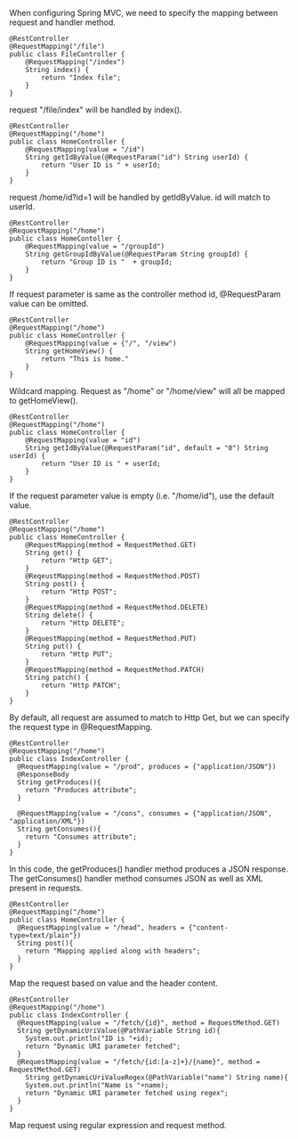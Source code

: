 When configuring Spring MVC, we need to specify the mapping between request and handler method. 

```
@RestController
@RequestMapping("/file")
public class FileController {
    @RequestMapping("/index") 
    String index() {
        return "Index file"; 
    }
}
```

request "/file/index" will be handled by index(). 

```
@RestController
@RequestMapping("/home")
public class HomeController {
    @RequestMapping(value = "/id")
    String getIdByValue(@RequestParam("id") String userId) {
        return "User ID is " + userId; 
    }
}
```
request /home/id?id=1 will be handled by getIdByValue. id will match to userId.   

```
@RestController
@RequestMapping("/home")
public class HomeContoller {
    @RequestMapping(value = "/groupId")
    String getGroupIdByValue(@RequestParam String groupId) {
        return "Group ID is "  + groupId;
    }
}
```

If request parameter is same as the controller method id, @RequestParam value can be omitted.   

```
@RestController
@RequestMapping("/home")
public class HomeController {
    @RequestMapping(value = {"/", "/view")
    String getHomeView() {
        return "This is home."
    }
}
```
Wildcard mapping. Request as "/home" or "/home/view" will all be mapped to getHomeView().    

```
@RestController
@RequestMapping("/home")
public class HomeController {
    @RequestMapping(value = "id")
    String getIdByValue(@RequestParam("id", default = "0") String userId) {
        return "User ID is " + userId;
    }
}
```
If the request parameter value is empty (i.e. "/home/id"), use the default value.    

```
@RestController
@RequestMapping("/home")
public class HomeController {
    @RequestMapping(method = RequestMethod.GET)
    String get() {
        return "Http GET";
    }
    @ReqeustMapping(method = RequestMethod.POST)
    String post() {
        return "Http POST";
    }
    @RequestMapping(method = RequestMethod.DELETE)
    String delete() {
        return "Http DELETE";
    }
    @RequestMapping(method = RequestMethod.PUT)
    String put() {
        return "Http PUT";
    }
    @RequestMapping(method = RequestMethod.PATCH)
    String patch() {
        return "Http PATCH";
    }
}
```
By default, all request are assumed to match to Http Get, but we can specify the request type in @RequestMapping.   

```
@RestController
@RequestMapping("/home")
public class IndexController {
  @RequestMapping(value = "/prod", produces = {"application/JSON"})
  @ResponseBody
  String getProduces(){
    return "Produces attribute";
  }
  
  @RequestMapping(value = "/cons", consumes = {"application/JSON", "application/XML"})
  String getConsumes(){
    return "Consumes attribute";
  }
}
```
In this code, the getProduces() handler method produces a JSON response. The getConsumes() handler method consumes JSON as well as XML present in requests.

```
@RestController
@RequestMapping("/home")
public class HomeController {
  @RequestMapping(value = "/head", headers = {"content-type=text/plain"})
  String post(){ 
    return "Mapping applied along with headers"; 
  } 
}
```
Map the request based on value and the header content.    

```
@RestController
@RequestMapping("/home")
public class IndexController {
  @RequestMapping(value = "/fetch/{id}", method = RequestMethod.GET)
  String getDynamicUriValue(@PathVariable String id){
    System.out.println("ID is "+id);
    return "Dynamic URI parameter fetched";						
  } 
  @RequestMapping(value = "/fetch/{id:[a-z]+}/{name}", method = RequestMethod.GET)
    String getDynamicUriValueRegex(@PathVariable("name") String name){
    System.out.println("Name is "+name);
    return "Dynamic URI parameter fetched using regex";		
  } 
}
```
Map request using regular expression and request method.     
